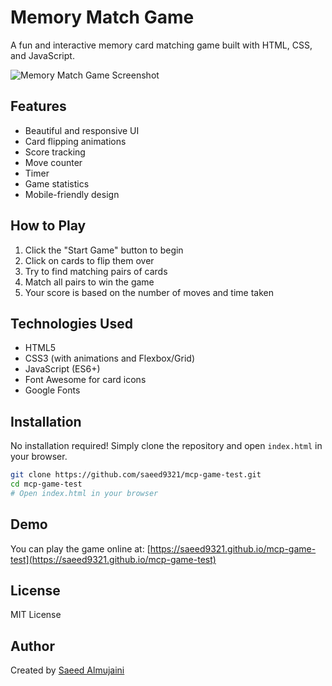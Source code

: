 # Memory Match Game

A fun and interactive memory card matching game built with HTML, CSS, and JavaScript.

![Memory Match Game Screenshot](https://via.placeholder.com/800x400?text=Memory+Match+Game)

## Features

-   Beautiful and responsive UI
-   Card flipping animations
-   Score tracking
-   Move counter
-   Timer
-   Game statistics
-   Mobile-friendly design

## How to Play

1. Click the "Start Game" button to begin
2. Click on cards to flip them over
3. Try to find matching pairs of cards
4. Match all pairs to win the game
5. Your score is based on the number of moves and time taken

## Technologies Used

-   HTML5
-   CSS3 (with animations and Flexbox/Grid)
-   JavaScript (ES6+)
-   Font Awesome for card icons
-   Google Fonts

## Installation

No installation required! Simply clone the repository and open `index.html` in your browser.

```bash
git clone https://github.com/saeed9321/mcp-game-test.git
cd mcp-game-test
# Open index.html in your browser
```

## Demo

You can play the game online at: [https://saeed9321.github.io/mcp-game-test](https://saeed9321.github.io/mcp-game-test)

## License

MIT License

## Author

Created by [Saeed Almujaini](https://github.com/saeed9321)

